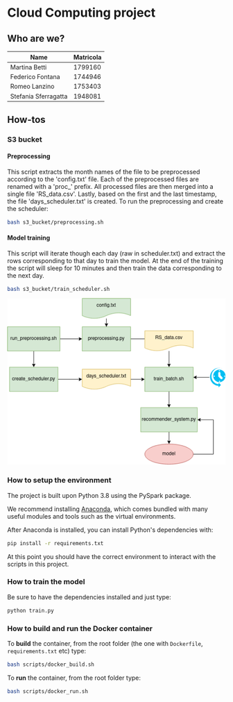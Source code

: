 # Cloud Computing project

## Who are we?

| Name | Matricola |
| --- | --- |
| Martina Betti | 1799160 |
| Federico Fontana | 1744946 |
| Romeo Lanzino | 1753403 |
| Stefania Sferragatta | 1948081 |

## How-tos

### S3 bucket

#### Preprocessing
This script extracts the month names of the file to be preprocessed according to the 'config.txt' file. Each of the preprocessed files are renamed with a 'proc_' prefix. All processed files are then merged into a single file 'RS_data.csv'. Lastly, based on the first and the last timestamp, the file 'days_scheduler.txt' is created. To run the preprocessing and create the scheduler:

```bash 
bash s3_bucket/preprocessing.sh 
```

#### Model training
This script will iterate though each day (raw in scheduler.txt) and extract the rows corresponding to that day to train the model. At the end of the training the script will sleep for 10 minutes and then train the data corresponding to the next day.

```bash 
bash s3_bucket/train_scheduler.sh 
```

![img](workflow.png)


### How to setup the environment

The project is built upon Python 3.8 using the PySpark package.

We recommend installing [Anaconda](https://www.anaconda.com/products/individual), which comes bundled with many useful
modules and tools such as the virtual environments.

After Anaconda is installed, you can install Python's dependencies with:

```bash
pip install -r requirements.txt
```

At this point you should have the correct environment to interact with the scripts in this project.

### How to train the model

Be sure to have the dependencies installed and just type:

```bash
python train.py
```

### How to build and run the Docker container

To **build** the container, from the root folder (the one with `Dockerfile`, `requirements.txt` etc) type:

```bash
bash scripts/docker_build.sh
```

To **run** the container, from the root folder type:

```bash
bash scripts/docker_run.sh
```


